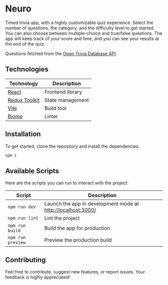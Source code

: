 # Neuro

Timed trivia app, with a highly customizable quiz experience. Select the number of questions, the category, and the difficulty level to get started. You can also choose between multiple-choice and true/false questions. The app will keep track of your score and time, and you can see your results at the end of the quiz.

Questions fetched from the [Open Trivia Database API](https://opentdb.com/).

## Technologies

| Technology                                     | Description      |
| ---------------------------------------------- | ---------------- |
| [React](https://reactjs.org/)                  | Frontend library |
| [Redux Toolkit](https://redux-toolkit.js.org/) | State management |
| [Vite](https://vitejs.dev/)                    | Build tool       |
| [Biome](https://biomejs.dev/)                  | Linter           |

## Installation

To get started, clone the repository and install the dependencies:

```bash
npm i
```

## Available Scripts

Here are the scripts you can run to interact with the project:

| Script            | Description                                                    |
| ----------------- | -------------------------------------------------------------- |
| `npm run dev`     | Launch the app in development mode at <http://localhost:3000/> |
| `npm run lint`    | Lint the project                                               |
| `npm run build`   | Build the app for production                                   |
| `npm run preview` | Preview the production build                                   |

## Contributing

Feel free to contribute, suggest new features, or report issues. Your feedback is highly appreciated!
